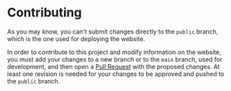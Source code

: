 # Contributing

As you may know, you can't submit changes directly to the `public` branch, which is the one used for deploying the website.

In order to contribute to this project and modify information on the website, you must add your changes to a new branch or to the `main` branch, used for development, and then open a [Pull Request](https://github.com/HackOnURJC/hackon.github.io/pulls) with the proposed changes. At least one revision is needed for your changes to be approved and pushed to the `public` branch.
